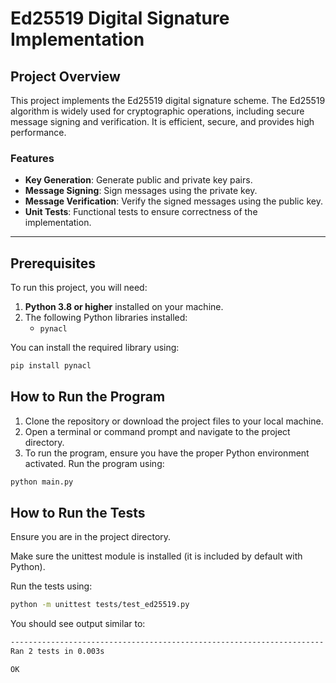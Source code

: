 # Ed25519 Digital Signature Implementation

## **Project Overview**
This project implements the Ed25519 digital signature scheme. The Ed25519 algorithm is widely used for cryptographic operations, including secure message signing and verification. It is efficient, secure, and provides high performance.

### **Features**
- **Key Generation**: Generate public and private key pairs.
- **Message Signing**: Sign messages using the private key.
- **Message Verification**: Verify the signed messages using the public key.
- **Unit Tests**: Functional tests to ensure correctness of the implementation.

---

## **Prerequisites**
To run this project, you will need:
1. **Python 3.8 or higher** installed on your machine.
2. The following Python libraries installed:
   - `pynacl`

You can install the required library using:
```bash
pip install pynacl
```
## **How to Run the Program** ##
1. Clone the repository or download the project files to your local machine.
2. Open a terminal or command prompt and navigate to the project directory.
3. To run the program, ensure you have the proper Python environment activated.
Run the program using:
```bash
python main.py
```

## **How to Run the Tests** ##
Ensure you are in the project directory.

Make sure the unittest module is installed (it is included by default with Python).

Run the tests using:

``` bash
python -m unittest tests/test_ed25519.py
```

You should see output similar to:

``` bash
----------------------------------------------------------------------
Ran 2 tests in 0.003s

OK
```
